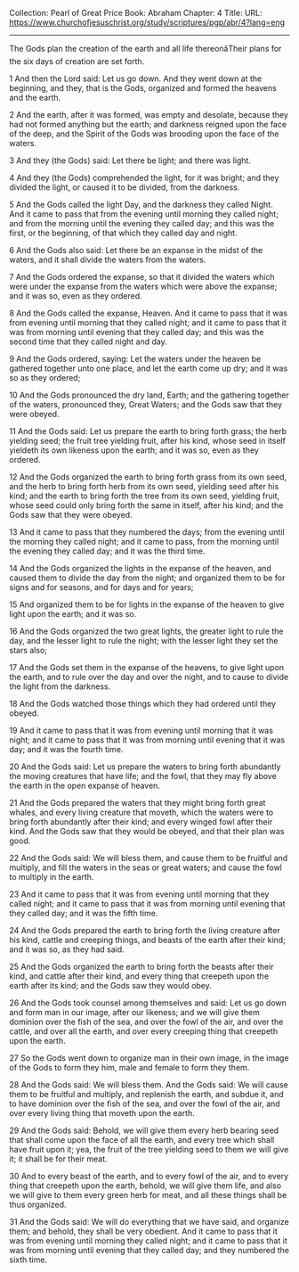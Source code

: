 Collection: Pearl of Great Price
Book: Abraham
Chapter: 4
Title: 
URL: https://www.churchofjesuschrist.org/study/scriptures/pgp/abr/4?lang=eng

---

The Gods plan the creation of the earth and all life thereonâTheir plans for the six days of creation are set forth.

1 And then the Lord said: Let us go down. And they went down at the beginning, and they, that is the Gods, organized and formed the heavens and the earth.

2 And the earth, after it was formed, was empty and desolate, because they had not formed anything but the earth; and darkness reigned upon the face of the deep, and the Spirit of the Gods was brooding upon the face of the waters.

3 And they (the Gods) said: Let there be light; and there was light.

4 And they (the Gods) comprehended the light, for it was bright; and they divided the light, or caused it to be divided, from the darkness.

5 And the Gods called the light Day, and the darkness they called Night. And it came to pass that from the evening until morning they called night; and from the morning until the evening they called day; and this was the first, or the beginning, of that which they called day and night.

6 And the Gods also said: Let there be an expanse in the midst of the waters, and it shall divide the waters from the waters.

7 And the Gods ordered the expanse, so that it divided the waters which were under the expanse from the waters which were above the expanse; and it was so, even as they ordered.

8 And the Gods called the expanse, Heaven. And it came to pass that it was from evening until morning that they called night; and it came to pass that it was from morning until evening that they called day; and this was the second time that they called night and day.

9 And the Gods ordered, saying: Let the waters under the heaven be gathered together unto one place, and let the earth come up dry; and it was so as they ordered;

10 And the Gods pronounced the dry land, Earth; and the gathering together of the waters, pronounced they, Great Waters; and the Gods saw that they were obeyed.

11 And the Gods said: Let us prepare the earth to bring forth grass; the herb yielding seed; the fruit tree yielding fruit, after his kind, whose seed in itself yieldeth its own likeness upon the earth; and it was so, even as they ordered.

12 And the Gods organized the earth to bring forth grass from its own seed, and the herb to bring forth herb from its own seed, yielding seed after his kind; and the earth to bring forth the tree from its own seed, yielding fruit, whose seed could only bring forth the same in itself, after his kind; and the Gods saw that they were obeyed.

13 And it came to pass that they numbered the days; from the evening until the morning they called night; and it came to pass, from the morning until the evening they called day; and it was the third time.

14 And the Gods organized the lights in the expanse of the heaven, and caused them to divide the day from the night; and organized them to be for signs and for seasons, and for days and for years;

15 And organized them to be for lights in the expanse of the heaven to give light upon the earth; and it was so.

16 And the Gods organized the two great lights, the greater light to rule the day, and the lesser light to rule the night; with the lesser light they set the stars also;

17 And the Gods set them in the expanse of the heavens, to give light upon the earth, and to rule over the day and over the night, and to cause to divide the light from the darkness.

18 And the Gods watched those things which they had ordered until they obeyed.

19 And it came to pass that it was from evening until morning that it was night; and it came to pass that it was from morning until evening that it was day; and it was the fourth time.

20 And the Gods said: Let us prepare the waters to bring forth abundantly the moving creatures that have life; and the fowl, that they may fly above the earth in the open expanse of heaven.

21 And the Gods prepared the waters that they might bring forth great whales, and every living creature that moveth, which the waters were to bring forth abundantly after their kind; and every winged fowl after their kind. And the Gods saw that they would be obeyed, and that their plan was good.

22 And the Gods said: We will bless them, and cause them to be fruitful and multiply, and fill the waters in the seas or great waters; and cause the fowl to multiply in the earth.

23 And it came to pass that it was from evening until morning that they called night; and it came to pass that it was from morning until evening that they called day; and it was the fifth time.

24 And the Gods prepared the earth to bring forth the living creature after his kind, cattle and creeping things, and beasts of the earth after their kind; and it was so, as they had said.

25 And the Gods organized the earth to bring forth the beasts after their kind, and cattle after their kind, and every thing that creepeth upon the earth after its kind; and the Gods saw they would obey.

26 And the Gods took counsel among themselves and said: Let us go down and form man in our image, after our likeness; and we will give them dominion over the fish of the sea, and over the fowl of the air, and over the cattle, and over all the earth, and over every creeping thing that creepeth upon the earth.

27 So the Gods went down to organize man in their own image, in the image of the Gods to form they him, male and female to form they them.

28 And the Gods said: We will bless them. And the Gods said: We will cause them to be fruitful and multiply, and replenish the earth, and subdue it, and to have dominion over the fish of the sea, and over the fowl of the air, and over every living thing that moveth upon the earth.

29 And the Gods said: Behold, we will give them every herb bearing seed that shall come upon the face of all the earth, and every tree which shall have fruit upon it; yea, the fruit of the tree yielding seed to them we will give it; it shall be for their meat.

30 And to every beast of the earth, and to every fowl of the air, and to every thing that creepeth upon the earth, behold, we will give them life, and also we will give to them every green herb for meat, and all these things shall be thus organized.

31 And the Gods said: We will do everything that we have said, and organize them; and behold, they shall be very obedient. And it came to pass that it was from evening until morning they called night; and it came to pass that it was from morning until evening that they called day; and they numbered the sixth time.
